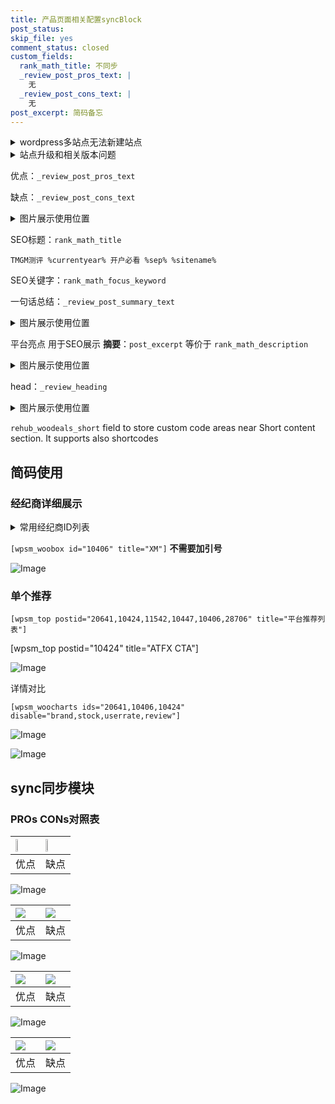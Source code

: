 ```yaml
---
title: 产品页面相关配置syncBlock
post_status: 
skip_file: yes
comment_status: closed
custom_fields:
  rank_math_title: 不同步
  _review_post_pros_text: |
    无
  _review_post_cons_text: |
    无
post_excerpt: 简码备忘
---
```

<details><summary>wordpress多站点无法新建站点</summary>

<li>和报错需要清理cookies一样的原因</li>
<li>wp-config.php里面<code>define( 'SUBDOMAIN_INSTALL', false );//子域名安装</code></li>
<li>新建子站点是用<code>define( 'SUBDOMAIN_INSTALL', true);//子域名安装</code> 完成以后，改成<code>false</code></li>
</details>

<details><summary>站点升级和相关版本问题</summary>

<p>wordpress：5.9.9
woocommerce：7.5.1
出现问题的地方：主题选项里面>><strong>Product layout >>compact style</strong></p>
<p>如何出现没有用过的字段 导致无法保存。先导出配置 然后进行修改，后面再次恢复即可。</p>
<p>出现部分字段无法显示时，需要返回默认布局后，对产品进行保存就好了。</p>
<p></p>
</details>

优点：`_review_post_pros_text`

缺点：`_review_post_cons_text`

<details><summary>图片展示使用位置</summary>

<img src="https://prod-files-secure.s3.us-west-2.amazonaws.com/39ed1227-6d7d-4570-be36-9ccd4a2c4241/f51d3d83-55d4-4bdf-9604-f37ec77ab556/Untitled.png?X-Amz-Algorithm=AWS4-HMAC-SHA256&X-Amz-Content-Sha256=UNSIGNED-PAYLOAD&X-Amz-Credential=ASIAZI2LB4662V2RLYEH%2F20250901%2Fus-west-2%2Fs3%2Faws4_request&X-Amz-Date=20250901T045520Z&X-Amz-Expires=3600&X-Amz-Security-Token=IQoJb3JpZ2luX2VjEKX%2F%2F%2F%2F%2F%2F%2F%2F%2F%2FwEaCXVzLXdlc3QtMiJHMEUCIQDzjlKIAuHQ1ogu%2BaAY3tSvf%2FtHiJVyZsYc4K4f83Ko1QIgIrZms5RtzMeZLBA9lBBSjQG7aHiLU2AYbZxXex%2BuaiYqiAQI%2Fv%2F%2F%2F%2F%2F%2F%2F%2F%2F%2FARAAGgw2Mzc0MjMxODM4MDUiDOsnzFGdm1l0RVNplircA86GV%2FJZdanvfAyIM8Hcg7W6TLQqnlOSbkhhmUeX74tPC8TklQDs1OCggbC1B71xBlII9z7dwtkaBebOStET6QnoEbz9pVTQGZRFFMpbI%2BC1fSw7o8VlrGx0Ux0pUgmwC9tM8THvU6ksPRD2v1qO6KftXx2SfZXK2YPVfUsqCQIB0Ro%2B2gupJ2g5YrBH04zMEzQD2DO2SK522Vzg2NJIMpYS0xpZgk8zm4lewV5uQ7X1rmHWwtXPkwWlxyzM7YWSLIUXDh2KHZ4Qd3pYOAHdk%2BftQf0wLmNeTrV8PoJuGchec6QaU9q0ZpupyJn07AUZ1G1hVJTjfXcsIqzNvDLwG2dBiRvdPIX0ikpq7gtSu73pna%2FhNda0RUFElk%2BBI%2BbHOmZaea1XrDJ1hK59Uvh8VPxm97%2B3XIR66IS0vA95NXb5DKCsRQei5dUzHTG8CyXm7sbOxDAARtIn33jtuqVe%2Fgdb4G3du%2F5hiKPeNEl52zr5%2BaIFQSkt8%2FFFqA5I7kWodt%2BR%2BkxDLbGOy3AaTjah8u4FFCeTUja5QHwZRKRRvz6v9Es0GaiY6IS6CSuyMklQ7p4yWcKEROc9meG53VqiPH9YY7TwGxLtF43whrUch2Sh8Rk5X4BE8y5QMm3KMLvA1MUGOqUBfyBF%2BEWPaieCJdcbtz%2B53si%2BLOMGN4fEzNafpeN2ncrgI%2BJt23MVqX%2BseJRWmfgerktVpeEG5zgJ%2BLAt6UOZUghXr0xvIPi78PTbSNFmY%2FRJcIjL2kqHYgpDfDbZvfpROLnlEj6OeGpgxznf%2BkJK1cUzn6elxiYaZp1UYryLwy91HdEV0%2BsaUuKntcjsHuDbSx%2F67r9KPZLGDwWP8%2BR2eX52zl0c&X-Amz-Signature=1e4f4dfdf917ea27086d3721f5d40a9bee456e4354e14d0fc87cb61318b41e7d&X-Amz-SignedHeaders=host&x-amz-checksum-mode=ENABLED&x-id=GetObject" alt="Image">
</details>

SEO标题：`rank_math_title`

`TMGM测评 %currentyear% 开户必看 %sep% %sitename%`

SEO关键字：`rank_math_focus_keyword`

一句话总结：`_review_post_summary_text`

<details><summary>图片展示使用位置</summary>

<img src="https://prod-files-secure.s3.us-west-2.amazonaws.com/39ed1227-6d7d-4570-be36-9ccd4a2c4241/4b96a922-296c-4f4e-8630-d1c870cbce01/Untitled.png?X-Amz-Algorithm=AWS4-HMAC-SHA256&X-Amz-Content-Sha256=UNSIGNED-PAYLOAD&X-Amz-Credential=ASIAZI2LB466RCEP6SJ5%2F20250901%2Fus-west-2%2Fs3%2Faws4_request&X-Amz-Date=20250901T045520Z&X-Amz-Expires=3600&X-Amz-Security-Token=IQoJb3JpZ2luX2VjEKX%2F%2F%2F%2F%2F%2F%2F%2F%2F%2FwEaCXVzLXdlc3QtMiJHMEUCIQCibyE0cxkajS6XqI1joFZztcGLSBESWMNPDCJiAINrlQIgW1XlQ3CjJ0S%2BMx%2F5O6Qtkpv%2FmF8poT%2BZ%2FZEB3blrhFgqiAQI%2Fv%2F%2F%2F%2F%2F%2F%2F%2F%2F%2FARAAGgw2Mzc0MjMxODM4MDUiDLUTR2upSdzXH%2FPcmSrcA7fb1RQ63NxT%2Fai%2FSrI7SN8vHvDPZbbY6v16b0O5UuzGGO%2FjyW6uSK5dHGmnzAahgviSkcdMX67m5dqDaNMWuX05YtYSsEp5HQprTuA%2BsbawvvBFST3%2BD8Bz4n0nW2CwJfzkXtTuFh9YzGv52Bid%2FPJV8nCk4sI8E0pVz1DuuZMEfvLs7FfJRTrXhgTH7DXoi9dgZBWRHOQKP9BECk6539%2FafrwXAdWmhDzJw4sF0wzYd7E4UzMrc6LXvWmK1KrYCDRj42wTZABUaEuZ%2B9%2FA1qnYCKUZojaRS0vZ318egoFgLEqoegt9uco9hpYLrwUwSl7F6mnvnN0s1hUycYvnEieuWmYBUs6oAHYCegjb54XpKKpyLbixI0hfzf8vqZMqrd5dV59KHvGxcmyYjaZKPYVNFWemx310UThIS86eiNhBUNPks%2BZfF3IXCEgavQHAQTUE8C4t0wnksqCR%2FG6zTvy%2BrwVdCcRFAVahxiaypaDg0%2BiDxArsKOSlYhx1yF5%2FUEnMSZTc6mg%2FU4LRvLAjVV25jbvpAoCvPoqCLzl%2FzA89YNXW6heoKL2l%2FhQnZ7xDvx0rcK0IhI5l0mHSmoTUCiVAZcfYpWPnRBjOpVVujCIUjv88q34Q4NnkYNAWMIrB1MUGOqUBZDw%2B%2BjqVBqinTHWCoUeb73azTaj0fl1b6RK%2Bx%2Bj8nb%2Fuug4c8THP0tcSKUTthYuKVjXT%2FcaWYDgF5sHxZQFqF54uUphuyg65yNHVsAstY7NgMAcZ161BXuF7JG3QDCW4CciOURUrHT171f7AZsU78dYK03KdQI2agtjF1w7jGV%2BH%2FrWkYmu47u8hA58dPQWk5Qm6Nt6%2FndPxrEb3c%2B7BQYfp09oE&X-Amz-Signature=1066e510f80d3be8b2d464a898581d89a488cff235a21d232e8a3d8a254adc26&X-Amz-SignedHeaders=host&x-amz-checksum-mode=ENABLED&x-id=GetObject" alt="Image">
</details>

平台亮点 用于SEO展示 **摘要**：`post_excerpt`  等价于 `rank_math_description`

<details><summary>图片展示使用位置</summary>

<img src="https://prod-files-secure.s3.us-west-2.amazonaws.com/39ed1227-6d7d-4570-be36-9ccd4a2c4241/1ee11f63-b60a-4dfe-a7a7-d58ff23b5d88/Untitled.png?X-Amz-Algorithm=AWS4-HMAC-SHA256&X-Amz-Content-Sha256=UNSIGNED-PAYLOAD&X-Amz-Credential=ASIAZI2LB466XFHXJVUK%2F20250901%2Fus-west-2%2Fs3%2Faws4_request&X-Amz-Date=20250901T045521Z&X-Amz-Expires=3600&X-Amz-Security-Token=IQoJb3JpZ2luX2VjEKX%2F%2F%2F%2F%2F%2F%2F%2F%2F%2FwEaCXVzLXdlc3QtMiJHMEUCIFaw2tunooa6gK%2FIadcRe15cI9hhzYz8z2RRd0KW4%2BlEAiEAjjpWX7F832oB9sOxPcGhKiGg%2F5TvfYgZ9ZUxbL9ccF4qiAQI%2Fv%2F%2F%2F%2F%2F%2F%2F%2F%2F%2FARAAGgw2Mzc0MjMxODM4MDUiDAyMj9sT%2FIAfbN4h%2FyrcAwt0WYo3T%2BxlWZn6Rr43g%2BkTRYQSMbR2CKUlU%2BVZr2sypB3%2B8kBpfh9B%2BiAV5%2BEVuayG2vUXm1OWcVD3Mht%2FlKA%2BWKOvc0ikwX4M57NPwc1OoERecsE9NIp1mWOnE6%2FpL%2FqQdIXwa63vAYLiI8GHaMMceb51r%2BRJ5VRhHxY2gLoS7D9jpZ7YMuTDaiNWXt%2F6CwrdEedFcU3RyhRwteNlT%2FQIEReg19HLumua0BSNQpfrkQ4xvbsLdIgw8zBWxxewYJC6onXm8HAYVxmd5BQOja8i8bQELGl8i8BXBZHsI2VLFRLGLnXVOY3Y0mRbbIy7Xsz9M5bvKcBvpDTP3gAbySdHqrOqsPlCU5AVRuWri%2FM7kaZBlsv%2B%2BFC0jaGWzRkLzfLEj5d4y%2Bj%2FjNCNNY0kYjXOjqMEQ%2B83bg4yBmeihMH7ZWsWLrDgsPBtvH50%2BloqoE7zUyoDTGfIU9X3rxqXpel8U4hPioQHoUWv%2FQVFcXDIwvZolAP235hvlKgtrEGSvMM%2B9pFyWUdjhuVBwiJ89gFP4iM5YCAxprSsaKp9zmSjMfJ5BAhkeYrtwu6UK%2BWTrAtcZ2d1TjdOx0xACGgOfty0vTBk3XCRRr1ANCPqOWDLGnwqXFqOwtyiFWNiMLvB1MUGOqUBo1eLcm30BD6Ojr3CJ3H753WKAqh7JznRQfvlwhjoMbecsocPl1GtUmKJI6FMO6%2BkSfW0%2BT0q9appyTwdQSIxQdYz%2Bip0soWXiyjWVPS2zcPeoXKFieUjhY9UzTaq5mpPntPn9TeNjinWbb836buTd8GiDFMqnG3Ba2taIJg8bg8jLiFC8D00BrcRFnFpsxEV7dpu8AwsYi%2BaFva3NUMgxYYbcBld&X-Amz-Signature=a90b8daaf04d47c5a9ceac5e4121ce5c9b2d725160051a30d93a07b5ef65bede&X-Amz-SignedHeaders=host&x-amz-checksum-mode=ENABLED&x-id=GetObject" alt="Image">
<img src="https://prod-files-secure.s3.us-west-2.amazonaws.com/39ed1227-6d7d-4570-be36-9ccd4a2c4241/ad4118b5-78d8-4fbe-801e-3b29b5d99c01/Untitled.png?X-Amz-Algorithm=AWS4-HMAC-SHA256&X-Amz-Content-Sha256=UNSIGNED-PAYLOAD&X-Amz-Credential=ASIAZI2LB466XFHXJVUK%2F20250901%2Fus-west-2%2Fs3%2Faws4_request&X-Amz-Date=20250901T045521Z&X-Amz-Expires=3600&X-Amz-Security-Token=IQoJb3JpZ2luX2VjEKX%2F%2F%2F%2F%2F%2F%2F%2F%2F%2FwEaCXVzLXdlc3QtMiJHMEUCIFaw2tunooa6gK%2FIadcRe15cI9hhzYz8z2RRd0KW4%2BlEAiEAjjpWX7F832oB9sOxPcGhKiGg%2F5TvfYgZ9ZUxbL9ccF4qiAQI%2Fv%2F%2F%2F%2F%2F%2F%2F%2F%2F%2FARAAGgw2Mzc0MjMxODM4MDUiDAyMj9sT%2FIAfbN4h%2FyrcAwt0WYo3T%2BxlWZn6Rr43g%2BkTRYQSMbR2CKUlU%2BVZr2sypB3%2B8kBpfh9B%2BiAV5%2BEVuayG2vUXm1OWcVD3Mht%2FlKA%2BWKOvc0ikwX4M57NPwc1OoERecsE9NIp1mWOnE6%2FpL%2FqQdIXwa63vAYLiI8GHaMMceb51r%2BRJ5VRhHxY2gLoS7D9jpZ7YMuTDaiNWXt%2F6CwrdEedFcU3RyhRwteNlT%2FQIEReg19HLumua0BSNQpfrkQ4xvbsLdIgw8zBWxxewYJC6onXm8HAYVxmd5BQOja8i8bQELGl8i8BXBZHsI2VLFRLGLnXVOY3Y0mRbbIy7Xsz9M5bvKcBvpDTP3gAbySdHqrOqsPlCU5AVRuWri%2FM7kaZBlsv%2B%2BFC0jaGWzRkLzfLEj5d4y%2Bj%2FjNCNNY0kYjXOjqMEQ%2B83bg4yBmeihMH7ZWsWLrDgsPBtvH50%2BloqoE7zUyoDTGfIU9X3rxqXpel8U4hPioQHoUWv%2FQVFcXDIwvZolAP235hvlKgtrEGSvMM%2B9pFyWUdjhuVBwiJ89gFP4iM5YCAxprSsaKp9zmSjMfJ5BAhkeYrtwu6UK%2BWTrAtcZ2d1TjdOx0xACGgOfty0vTBk3XCRRr1ANCPqOWDLGnwqXFqOwtyiFWNiMLvB1MUGOqUBo1eLcm30BD6Ojr3CJ3H753WKAqh7JznRQfvlwhjoMbecsocPl1GtUmKJI6FMO6%2BkSfW0%2BT0q9appyTwdQSIxQdYz%2Bip0soWXiyjWVPS2zcPeoXKFieUjhY9UzTaq5mpPntPn9TeNjinWbb836buTd8GiDFMqnG3Ba2taIJg8bg8jLiFC8D00BrcRFnFpsxEV7dpu8AwsYi%2BaFva3NUMgxYYbcBld&X-Amz-Signature=be2ce6d2950907a480bccfc5c1f53001a8f9e30f6e30fdaeb503d08267e7fe51&X-Amz-SignedHeaders=host&x-amz-checksum-mode=ENABLED&x-id=GetObject" alt="Image">
<img src="https://prod-files-secure.s3.us-west-2.amazonaws.com/39ed1227-6d7d-4570-be36-9ccd4a2c4241/a38cf7c9-a79c-4b64-9e94-13589fe0758b/Untitled.png?X-Amz-Algorithm=AWS4-HMAC-SHA256&X-Amz-Content-Sha256=UNSIGNED-PAYLOAD&X-Amz-Credential=ASIAZI2LB466XFHXJVUK%2F20250901%2Fus-west-2%2Fs3%2Faws4_request&X-Amz-Date=20250901T045521Z&X-Amz-Expires=3600&X-Amz-Security-Token=IQoJb3JpZ2luX2VjEKX%2F%2F%2F%2F%2F%2F%2F%2F%2F%2FwEaCXVzLXdlc3QtMiJHMEUCIFaw2tunooa6gK%2FIadcRe15cI9hhzYz8z2RRd0KW4%2BlEAiEAjjpWX7F832oB9sOxPcGhKiGg%2F5TvfYgZ9ZUxbL9ccF4qiAQI%2Fv%2F%2F%2F%2F%2F%2F%2F%2F%2F%2FARAAGgw2Mzc0MjMxODM4MDUiDAyMj9sT%2FIAfbN4h%2FyrcAwt0WYo3T%2BxlWZn6Rr43g%2BkTRYQSMbR2CKUlU%2BVZr2sypB3%2B8kBpfh9B%2BiAV5%2BEVuayG2vUXm1OWcVD3Mht%2FlKA%2BWKOvc0ikwX4M57NPwc1OoERecsE9NIp1mWOnE6%2FpL%2FqQdIXwa63vAYLiI8GHaMMceb51r%2BRJ5VRhHxY2gLoS7D9jpZ7YMuTDaiNWXt%2F6CwrdEedFcU3RyhRwteNlT%2FQIEReg19HLumua0BSNQpfrkQ4xvbsLdIgw8zBWxxewYJC6onXm8HAYVxmd5BQOja8i8bQELGl8i8BXBZHsI2VLFRLGLnXVOY3Y0mRbbIy7Xsz9M5bvKcBvpDTP3gAbySdHqrOqsPlCU5AVRuWri%2FM7kaZBlsv%2B%2BFC0jaGWzRkLzfLEj5d4y%2Bj%2FjNCNNY0kYjXOjqMEQ%2B83bg4yBmeihMH7ZWsWLrDgsPBtvH50%2BloqoE7zUyoDTGfIU9X3rxqXpel8U4hPioQHoUWv%2FQVFcXDIwvZolAP235hvlKgtrEGSvMM%2B9pFyWUdjhuVBwiJ89gFP4iM5YCAxprSsaKp9zmSjMfJ5BAhkeYrtwu6UK%2BWTrAtcZ2d1TjdOx0xACGgOfty0vTBk3XCRRr1ANCPqOWDLGnwqXFqOwtyiFWNiMLvB1MUGOqUBo1eLcm30BD6Ojr3CJ3H753WKAqh7JznRQfvlwhjoMbecsocPl1GtUmKJI6FMO6%2BkSfW0%2BT0q9appyTwdQSIxQdYz%2Bip0soWXiyjWVPS2zcPeoXKFieUjhY9UzTaq5mpPntPn9TeNjinWbb836buTd8GiDFMqnG3Ba2taIJg8bg8jLiFC8D00BrcRFnFpsxEV7dpu8AwsYi%2BaFva3NUMgxYYbcBld&X-Amz-Signature=3c3dba9a978e2045cdd5d3849c3670774f0a2b61e61eb98780d88940243547e2&X-Amz-SignedHeaders=host&x-amz-checksum-mode=ENABLED&x-id=GetObject" alt="Image">
<img src="https://prod-files-secure.s3.us-west-2.amazonaws.com/39ed1227-6d7d-4570-be36-9ccd4a2c4241/7da6fc1e-d2ac-42ae-8c75-cb5749aa18f6/Untitled.png?X-Amz-Algorithm=AWS4-HMAC-SHA256&X-Amz-Content-Sha256=UNSIGNED-PAYLOAD&X-Amz-Credential=ASIAZI2LB466XFHXJVUK%2F20250901%2Fus-west-2%2Fs3%2Faws4_request&X-Amz-Date=20250901T045521Z&X-Amz-Expires=3600&X-Amz-Security-Token=IQoJb3JpZ2luX2VjEKX%2F%2F%2F%2F%2F%2F%2F%2F%2F%2FwEaCXVzLXdlc3QtMiJHMEUCIFaw2tunooa6gK%2FIadcRe15cI9hhzYz8z2RRd0KW4%2BlEAiEAjjpWX7F832oB9sOxPcGhKiGg%2F5TvfYgZ9ZUxbL9ccF4qiAQI%2Fv%2F%2F%2F%2F%2F%2F%2F%2F%2F%2FARAAGgw2Mzc0MjMxODM4MDUiDAyMj9sT%2FIAfbN4h%2FyrcAwt0WYo3T%2BxlWZn6Rr43g%2BkTRYQSMbR2CKUlU%2BVZr2sypB3%2B8kBpfh9B%2BiAV5%2BEVuayG2vUXm1OWcVD3Mht%2FlKA%2BWKOvc0ikwX4M57NPwc1OoERecsE9NIp1mWOnE6%2FpL%2FqQdIXwa63vAYLiI8GHaMMceb51r%2BRJ5VRhHxY2gLoS7D9jpZ7YMuTDaiNWXt%2F6CwrdEedFcU3RyhRwteNlT%2FQIEReg19HLumua0BSNQpfrkQ4xvbsLdIgw8zBWxxewYJC6onXm8HAYVxmd5BQOja8i8bQELGl8i8BXBZHsI2VLFRLGLnXVOY3Y0mRbbIy7Xsz9M5bvKcBvpDTP3gAbySdHqrOqsPlCU5AVRuWri%2FM7kaZBlsv%2B%2BFC0jaGWzRkLzfLEj5d4y%2Bj%2FjNCNNY0kYjXOjqMEQ%2B83bg4yBmeihMH7ZWsWLrDgsPBtvH50%2BloqoE7zUyoDTGfIU9X3rxqXpel8U4hPioQHoUWv%2FQVFcXDIwvZolAP235hvlKgtrEGSvMM%2B9pFyWUdjhuVBwiJ89gFP4iM5YCAxprSsaKp9zmSjMfJ5BAhkeYrtwu6UK%2BWTrAtcZ2d1TjdOx0xACGgOfty0vTBk3XCRRr1ANCPqOWDLGnwqXFqOwtyiFWNiMLvB1MUGOqUBo1eLcm30BD6Ojr3CJ3H753WKAqh7JznRQfvlwhjoMbecsocPl1GtUmKJI6FMO6%2BkSfW0%2BT0q9appyTwdQSIxQdYz%2Bip0soWXiyjWVPS2zcPeoXKFieUjhY9UzTaq5mpPntPn9TeNjinWbb836buTd8GiDFMqnG3Ba2taIJg8bg8jLiFC8D00BrcRFnFpsxEV7dpu8AwsYi%2BaFva3NUMgxYYbcBld&X-Amz-Signature=80f6f3c9d606f7e5276ae54dc032004487091c2beb18070b08a595165f7dfb26&X-Amz-SignedHeaders=host&x-amz-checksum-mode=ENABLED&x-id=GetObject" alt="Image">
<img src="https://prod-files-secure.s3.us-west-2.amazonaws.com/39ed1227-6d7d-4570-be36-9ccd4a2c4241/7e97f40a-eaee-47f5-b2f9-475f96808fa7/Untitled.png?X-Amz-Algorithm=AWS4-HMAC-SHA256&X-Amz-Content-Sha256=UNSIGNED-PAYLOAD&X-Amz-Credential=ASIAZI2LB466XFHXJVUK%2F20250901%2Fus-west-2%2Fs3%2Faws4_request&X-Amz-Date=20250901T045521Z&X-Amz-Expires=3600&X-Amz-Security-Token=IQoJb3JpZ2luX2VjEKX%2F%2F%2F%2F%2F%2F%2F%2F%2F%2FwEaCXVzLXdlc3QtMiJHMEUCIFaw2tunooa6gK%2FIadcRe15cI9hhzYz8z2RRd0KW4%2BlEAiEAjjpWX7F832oB9sOxPcGhKiGg%2F5TvfYgZ9ZUxbL9ccF4qiAQI%2Fv%2F%2F%2F%2F%2F%2F%2F%2F%2F%2FARAAGgw2Mzc0MjMxODM4MDUiDAyMj9sT%2FIAfbN4h%2FyrcAwt0WYo3T%2BxlWZn6Rr43g%2BkTRYQSMbR2CKUlU%2BVZr2sypB3%2B8kBpfh9B%2BiAV5%2BEVuayG2vUXm1OWcVD3Mht%2FlKA%2BWKOvc0ikwX4M57NPwc1OoERecsE9NIp1mWOnE6%2FpL%2FqQdIXwa63vAYLiI8GHaMMceb51r%2BRJ5VRhHxY2gLoS7D9jpZ7YMuTDaiNWXt%2F6CwrdEedFcU3RyhRwteNlT%2FQIEReg19HLumua0BSNQpfrkQ4xvbsLdIgw8zBWxxewYJC6onXm8HAYVxmd5BQOja8i8bQELGl8i8BXBZHsI2VLFRLGLnXVOY3Y0mRbbIy7Xsz9M5bvKcBvpDTP3gAbySdHqrOqsPlCU5AVRuWri%2FM7kaZBlsv%2B%2BFC0jaGWzRkLzfLEj5d4y%2Bj%2FjNCNNY0kYjXOjqMEQ%2B83bg4yBmeihMH7ZWsWLrDgsPBtvH50%2BloqoE7zUyoDTGfIU9X3rxqXpel8U4hPioQHoUWv%2FQVFcXDIwvZolAP235hvlKgtrEGSvMM%2B9pFyWUdjhuVBwiJ89gFP4iM5YCAxprSsaKp9zmSjMfJ5BAhkeYrtwu6UK%2BWTrAtcZ2d1TjdOx0xACGgOfty0vTBk3XCRRr1ANCPqOWDLGnwqXFqOwtyiFWNiMLvB1MUGOqUBo1eLcm30BD6Ojr3CJ3H753WKAqh7JznRQfvlwhjoMbecsocPl1GtUmKJI6FMO6%2BkSfW0%2BT0q9appyTwdQSIxQdYz%2Bip0soWXiyjWVPS2zcPeoXKFieUjhY9UzTaq5mpPntPn9TeNjinWbb836buTd8GiDFMqnG3Ba2taIJg8bg8jLiFC8D00BrcRFnFpsxEV7dpu8AwsYi%2BaFva3NUMgxYYbcBld&X-Amz-Signature=21cbfe312db9ec82471c4077c4c2887a3034e0ae4ce8a49dccf2d82d8a88525b&X-Amz-SignedHeaders=host&x-amz-checksum-mode=ENABLED&x-id=GetObject" alt="Image">
</details>

head：`_review_heading`

<details><summary>图片展示使用位置</summary>

<img src="https://prod-files-secure.s3.us-west-2.amazonaws.com/39ed1227-6d7d-4570-be36-9ccd4a2c4241/3a4650ad-9887-415c-889a-edd51fa54f27/Untitled.png?X-Amz-Algorithm=AWS4-HMAC-SHA256&X-Amz-Content-Sha256=UNSIGNED-PAYLOAD&X-Amz-Credential=ASIAZI2LB466ZSMANNCB%2F20250901%2Fus-west-2%2Fs3%2Faws4_request&X-Amz-Date=20250901T045521Z&X-Amz-Expires=3600&X-Amz-Security-Token=IQoJb3JpZ2luX2VjEKX%2F%2F%2F%2F%2F%2F%2F%2F%2F%2FwEaCXVzLXdlc3QtMiJGMEQCIEi6sa7dr0ypRoRnV%2BxLJSNPcFrZI1F3y%2Fj4WIV6jNAGAiBnwlxVHTBygFdrOm6%2FR2I0HXeZSYES2EUJu0eKMlpP%2ByqIBAj%2B%2F%2F%2F%2F%2F%2F%2F%2F%2F%2F8BEAAaDDYzNzQyMzE4MzgwNSIMGuCerE6wtuwu0ca0KtwDC3V8LfKXQcnNbrsERToLwNA1d0nDlFYaISD3jLB9IP4M6oCQysCKV4wAbETu%2FdCzwHGhY4ZyN4mOG8rJXlmrtLlKXc6m4xX0bU6T%2BO2%2FCK5CJHUItfy0Y7w0KamuCYo1NecQ%2BSS53PqH5DaWPVGSbLDaiyi4qnb9SUYS3SjwYk%2BUdpxCA195eGqdFDTAZ4IrHU8FKqsOVZUdbTOHMFY7e6cU56XzaeN7ydWuDQsyPmERlAzb8K7nZVGSgBi1W2NyUS%2FDpV9cFkOYWYQvv5kB7Ge9wZTLEfFNwBe5m2oJWfoai%2FL1z7a6u8fbGWeBQaYb1DM1qYSc6X54OngzgggxAF2oAzHuh1Xnrq6p%2B5kJ4qkB6vcHQm2qAYxhxiFsy7r2WMXttySRyXcyvEjyWgWGif4jauB6I9ZOy4UPWWLOiprEu%2FF0cFjchHC4PUbWbUbrj3ELX71CJ3CerzgckRoB7%2FFjxPqVEEQnB%2BxNFbfIXJsmB2nfIVnFI8MXATG78u7yY1n5qU2tVYyAkK1HMwkZ0TCxTDGdc1PNzBxzPgL45BmyZ743Xvjs%2B1LcA84cM9Mq1L3g5ge4LpkK0t0wHE4%2Bq3YaS01dYcaVcqsoEI7jbHgM3%2BbdKCYXkeJfBqUwlMDUxQY6pgFXkpqdANJqGwdMyQYZDXqCH2arCc3BNZnfI4PX5TxE8qqzIg8VoEGkXWiZYOg0hErmRsKZSc53CWnBZ%2Bt52VYzVmXMpv0ZprV%2F7HXX8I8XDVzBHgmoLFg1YXs4q735twkiTj5cPyeBiI2hNgtUa467KgH0MARC8m7n6Epk3rm9E84ZaiceZHYSwHMz860ccNA6croxh16fyTF3kt6b0L9Dzktv2LMS&X-Amz-Signature=4a3956a51de148a2d0926eca154c54e31463d379663efcec515820bd80ea8380&X-Amz-SignedHeaders=host&x-amz-checksum-mode=ENABLED&x-id=GetObject" alt="Image">
</details>

`rehub_woodeals_short`	field to store custom code areas near Short content section. It supports also shortcodes



## 简码使用

### 经纪商详细展示

<details><summary>常用经纪商ID列表</summary>

<pre><code class="php">嘉盛 ===> 20641  [wpsm_woobox id="20641" title="嘉盛"]
易信easymarkets ===> 11542  [wpsm_woobox id="11542" title="易信easymarkets"]
ATFX外汇 ===> 10424  [wpsm_woobox id="10424" title="ATFX"]
XM ===> 10406  [wpsm_woobox id="10406" title="XM"]
TMGM ===> 29622  [wpsm_woobox id="29622" title="TMGM"]
HYCM ===> 10447  [wpsm_woobox id="10447" title="HYCM"]
fpmarkets澳福外汇 ===> 20639  [wpsm_woobox id="20639" title="fpmarkets澳福外汇"]</code></pre>
</details>

`[wpsm_woobox id="10406" title="XM"]` **不需要加引号**

![Image](https://prod-files-secure.s3.us-west-2.amazonaws.com/39ed1227-6d7d-4570-be36-9ccd4a2c4241/4f898f9d-0fa7-4e43-acd3-ac6bc7be575a/Untitled.png?X-Amz-Algorithm=AWS4-HMAC-SHA256&X-Amz-Content-Sha256=UNSIGNED-PAYLOAD&X-Amz-Credential=ASIAZI2LB466YEDKKB76%2F20250901%2Fus-west-2%2Fs3%2Faws4_request&X-Amz-Date=20250901T045517Z&X-Amz-Expires=3600&X-Amz-Security-Token=IQoJb3JpZ2luX2VjEKX%2F%2F%2F%2F%2F%2F%2F%2F%2F%2FwEaCXVzLXdlc3QtMiJHMEUCIHO3xj%2Fc39LpX2pi9rZcrPbz%2FjQBumvm6iJaCQdRsY7jAiEAi3z4OJ42OApcw%2ByO5Tc5RlTN3I7L2Leu9gQXlDva1tsqiAQI%2Fv%2F%2F%2F%2F%2F%2F%2F%2F%2F%2FARAAGgw2Mzc0MjMxODM4MDUiDN90J%2BSZ%2BH6I5gQriircAzZhmG%2BQJLcYsN5m6mwWwuFFrpbSsmV2R8UGf6F0cRG80YCvc17aNvVqeD%2Fa4JPnbCTqzNxUt9kvMmwCbbeZ4lyZ0dTGGCSPjoTqioyILonTQKh3zpNxQje9XVWyau%2Bxp0L%2F9Xo6GRoNmeEsqOgeOGufSJeUBJlFVDMgtbi6%2BtxZw2OefxP%2FDOPvu7UMbVV0C6iCMCIwc8F1jTE6T0mLDFsWtrzk4E0dDvv9j%2F28hEWaDIb3d5GRlnSqoDkxDY2dN5u2a7FPoWRftOizNK93VknQR0PqT0h0DyknnAndTONxyfEpFa3jgLbN%2BL%2BeZWGwQ7Xmtrou9q4woWGJ8A5K7%2FyVTbpJUB36KdOa2hpLsudwFELBxb8vcuenibjsAaWTeLkrGoM06gwHWZTdN1rIf6jRik5HSdaokpXMs47Ocu9NNPWKTyMNIvpFe7iTR3RcUKB%2Fw6d4TZkb9YZyZ5Z8HUXQv8rRo7DbsSB7dMbs9zNCZK5PmLmnogLKnzgBvzJZp5uc%2BfUFF25Lqh2Wpm7xhQKQRstPivy8m7Z%2Bcr8LblR9lgCqXD%2Bxetn3vbuFkS2XrbIMCRRx3y1BNumiWzwhms15Oyl6RzFmrJMtn5Qc96y6IQ1s%2Ba5oxA9EwJP1MLHA1MUGOqUBKYkXp%2FxLqRSTWJNpD0Gha%2BVgx730Hlzg8MVOwG09qWMPSrvZKmpZIPkbHfY1z7ot3SL6lgRiUrKPY3DtxKvPCwRhJHm4r7i1VLqRe1uK8jf2a%2BNI4SWV5DqegRPqBGRo0omM1EdCjxeHHpnn%2B3E8%2F0eHyuZc6JmgUY6nQdgV3mcU2RMjDhuFVBor6YDrMUlntjEVmL8keyw%2BLVwqOYyX6%2BVTRTve&X-Amz-Signature=09dab44f55eac9de3752e6effe9d6ec9c49a17f3044e96d26f5db5841233ca28&X-Amz-SignedHeaders=host&x-amz-checksum-mode=ENABLED&x-id=GetObject)

### 单个推荐
`[wpsm_top postid="20641,10424,11542,10447,10406,28706" title="平台推荐列表"]`

[wpsm_top postid="10424" title="ATFX CTA"]

![Image](https://prod-files-secure.s3.us-west-2.amazonaws.com/39ed1227-6d7d-4570-be36-9ccd4a2c4241/5ac620dc-51a8-48b6-b55d-91f47299193c/Untitled.png?X-Amz-Algorithm=AWS4-HMAC-SHA256&X-Amz-Content-Sha256=UNSIGNED-PAYLOAD&X-Amz-Credential=ASIAZI2LB466YEDKKB76%2F20250901%2Fus-west-2%2Fs3%2Faws4_request&X-Amz-Date=20250901T045517Z&X-Amz-Expires=3600&X-Amz-Security-Token=IQoJb3JpZ2luX2VjEKX%2F%2F%2F%2F%2F%2F%2F%2F%2F%2FwEaCXVzLXdlc3QtMiJHMEUCIHO3xj%2Fc39LpX2pi9rZcrPbz%2FjQBumvm6iJaCQdRsY7jAiEAi3z4OJ42OApcw%2ByO5Tc5RlTN3I7L2Leu9gQXlDva1tsqiAQI%2Fv%2F%2F%2F%2F%2F%2F%2F%2F%2F%2FARAAGgw2Mzc0MjMxODM4MDUiDN90J%2BSZ%2BH6I5gQriircAzZhmG%2BQJLcYsN5m6mwWwuFFrpbSsmV2R8UGf6F0cRG80YCvc17aNvVqeD%2Fa4JPnbCTqzNxUt9kvMmwCbbeZ4lyZ0dTGGCSPjoTqioyILonTQKh3zpNxQje9XVWyau%2Bxp0L%2F9Xo6GRoNmeEsqOgeOGufSJeUBJlFVDMgtbi6%2BtxZw2OefxP%2FDOPvu7UMbVV0C6iCMCIwc8F1jTE6T0mLDFsWtrzk4E0dDvv9j%2F28hEWaDIb3d5GRlnSqoDkxDY2dN5u2a7FPoWRftOizNK93VknQR0PqT0h0DyknnAndTONxyfEpFa3jgLbN%2BL%2BeZWGwQ7Xmtrou9q4woWGJ8A5K7%2FyVTbpJUB36KdOa2hpLsudwFELBxb8vcuenibjsAaWTeLkrGoM06gwHWZTdN1rIf6jRik5HSdaokpXMs47Ocu9NNPWKTyMNIvpFe7iTR3RcUKB%2Fw6d4TZkb9YZyZ5Z8HUXQv8rRo7DbsSB7dMbs9zNCZK5PmLmnogLKnzgBvzJZp5uc%2BfUFF25Lqh2Wpm7xhQKQRstPivy8m7Z%2Bcr8LblR9lgCqXD%2Bxetn3vbuFkS2XrbIMCRRx3y1BNumiWzwhms15Oyl6RzFmrJMtn5Qc96y6IQ1s%2Ba5oxA9EwJP1MLHA1MUGOqUBKYkXp%2FxLqRSTWJNpD0Gha%2BVgx730Hlzg8MVOwG09qWMPSrvZKmpZIPkbHfY1z7ot3SL6lgRiUrKPY3DtxKvPCwRhJHm4r7i1VLqRe1uK8jf2a%2BNI4SWV5DqegRPqBGRo0omM1EdCjxeHHpnn%2B3E8%2F0eHyuZc6JmgUY6nQdgV3mcU2RMjDhuFVBor6YDrMUlntjEVmL8keyw%2BLVwqOYyX6%2BVTRTve&X-Amz-Signature=8e38df4365b331066fde8dcb959eae6bd22604af374f0debb1fefdc0559e3d44&X-Amz-SignedHeaders=host&x-amz-checksum-mode=ENABLED&x-id=GetObject)

详情对比

`[wpsm_woocharts ids="20641,10406,10424" disable="brand,stock,userrate,review"]`

![Image](https://prod-files-secure.s3.us-west-2.amazonaws.com/39ed1227-6d7d-4570-be36-9ccd4a2c4241/bf3ba45f-b9f3-4295-8aef-b4a495fd25f4/Untitled.png?X-Amz-Algorithm=AWS4-HMAC-SHA256&X-Amz-Content-Sha256=UNSIGNED-PAYLOAD&X-Amz-Credential=ASIAZI2LB466YEDKKB76%2F20250901%2Fus-west-2%2Fs3%2Faws4_request&X-Amz-Date=20250901T045517Z&X-Amz-Expires=3600&X-Amz-Security-Token=IQoJb3JpZ2luX2VjEKX%2F%2F%2F%2F%2F%2F%2F%2F%2F%2FwEaCXVzLXdlc3QtMiJHMEUCIHO3xj%2Fc39LpX2pi9rZcrPbz%2FjQBumvm6iJaCQdRsY7jAiEAi3z4OJ42OApcw%2ByO5Tc5RlTN3I7L2Leu9gQXlDva1tsqiAQI%2Fv%2F%2F%2F%2F%2F%2F%2F%2F%2F%2FARAAGgw2Mzc0MjMxODM4MDUiDN90J%2BSZ%2BH6I5gQriircAzZhmG%2BQJLcYsN5m6mwWwuFFrpbSsmV2R8UGf6F0cRG80YCvc17aNvVqeD%2Fa4JPnbCTqzNxUt9kvMmwCbbeZ4lyZ0dTGGCSPjoTqioyILonTQKh3zpNxQje9XVWyau%2Bxp0L%2F9Xo6GRoNmeEsqOgeOGufSJeUBJlFVDMgtbi6%2BtxZw2OefxP%2FDOPvu7UMbVV0C6iCMCIwc8F1jTE6T0mLDFsWtrzk4E0dDvv9j%2F28hEWaDIb3d5GRlnSqoDkxDY2dN5u2a7FPoWRftOizNK93VknQR0PqT0h0DyknnAndTONxyfEpFa3jgLbN%2BL%2BeZWGwQ7Xmtrou9q4woWGJ8A5K7%2FyVTbpJUB36KdOa2hpLsudwFELBxb8vcuenibjsAaWTeLkrGoM06gwHWZTdN1rIf6jRik5HSdaokpXMs47Ocu9NNPWKTyMNIvpFe7iTR3RcUKB%2Fw6d4TZkb9YZyZ5Z8HUXQv8rRo7DbsSB7dMbs9zNCZK5PmLmnogLKnzgBvzJZp5uc%2BfUFF25Lqh2Wpm7xhQKQRstPivy8m7Z%2Bcr8LblR9lgCqXD%2Bxetn3vbuFkS2XrbIMCRRx3y1BNumiWzwhms15Oyl6RzFmrJMtn5Qc96y6IQ1s%2Ba5oxA9EwJP1MLHA1MUGOqUBKYkXp%2FxLqRSTWJNpD0Gha%2BVgx730Hlzg8MVOwG09qWMPSrvZKmpZIPkbHfY1z7ot3SL6lgRiUrKPY3DtxKvPCwRhJHm4r7i1VLqRe1uK8jf2a%2BNI4SWV5DqegRPqBGRo0omM1EdCjxeHHpnn%2B3E8%2F0eHyuZc6JmgUY6nQdgV3mcU2RMjDhuFVBor6YDrMUlntjEVmL8keyw%2BLVwqOYyX6%2BVTRTve&X-Amz-Signature=04e624fcd241dfbc830b0ed12298a173b48930d3bf196df3256a35fcb249ded5&X-Amz-SignedHeaders=host&x-amz-checksum-mode=ENABLED&x-id=GetObject)

![Image](https://prod-files-secure.s3.us-west-2.amazonaws.com/39ed1227-6d7d-4570-be36-9ccd4a2c4241/30bc56ef-f383-4b48-9768-2ebc9e436ec0/Untitled.png?X-Amz-Algorithm=AWS4-HMAC-SHA256&X-Amz-Content-Sha256=UNSIGNED-PAYLOAD&X-Amz-Credential=ASIAZI2LB466YEDKKB76%2F20250901%2Fus-west-2%2Fs3%2Faws4_request&X-Amz-Date=20250901T045517Z&X-Amz-Expires=3600&X-Amz-Security-Token=IQoJb3JpZ2luX2VjEKX%2F%2F%2F%2F%2F%2F%2F%2F%2F%2FwEaCXVzLXdlc3QtMiJHMEUCIHO3xj%2Fc39LpX2pi9rZcrPbz%2FjQBumvm6iJaCQdRsY7jAiEAi3z4OJ42OApcw%2ByO5Tc5RlTN3I7L2Leu9gQXlDva1tsqiAQI%2Fv%2F%2F%2F%2F%2F%2F%2F%2F%2F%2FARAAGgw2Mzc0MjMxODM4MDUiDN90J%2BSZ%2BH6I5gQriircAzZhmG%2BQJLcYsN5m6mwWwuFFrpbSsmV2R8UGf6F0cRG80YCvc17aNvVqeD%2Fa4JPnbCTqzNxUt9kvMmwCbbeZ4lyZ0dTGGCSPjoTqioyILonTQKh3zpNxQje9XVWyau%2Bxp0L%2F9Xo6GRoNmeEsqOgeOGufSJeUBJlFVDMgtbi6%2BtxZw2OefxP%2FDOPvu7UMbVV0C6iCMCIwc8F1jTE6T0mLDFsWtrzk4E0dDvv9j%2F28hEWaDIb3d5GRlnSqoDkxDY2dN5u2a7FPoWRftOizNK93VknQR0PqT0h0DyknnAndTONxyfEpFa3jgLbN%2BL%2BeZWGwQ7Xmtrou9q4woWGJ8A5K7%2FyVTbpJUB36KdOa2hpLsudwFELBxb8vcuenibjsAaWTeLkrGoM06gwHWZTdN1rIf6jRik5HSdaokpXMs47Ocu9NNPWKTyMNIvpFe7iTR3RcUKB%2Fw6d4TZkb9YZyZ5Z8HUXQv8rRo7DbsSB7dMbs9zNCZK5PmLmnogLKnzgBvzJZp5uc%2BfUFF25Lqh2Wpm7xhQKQRstPivy8m7Z%2Bcr8LblR9lgCqXD%2Bxetn3vbuFkS2XrbIMCRRx3y1BNumiWzwhms15Oyl6RzFmrJMtn5Qc96y6IQ1s%2Ba5oxA9EwJP1MLHA1MUGOqUBKYkXp%2FxLqRSTWJNpD0Gha%2BVgx730Hlzg8MVOwG09qWMPSrvZKmpZIPkbHfY1z7ot3SL6lgRiUrKPY3DtxKvPCwRhJHm4r7i1VLqRe1uK8jf2a%2BNI4SWV5DqegRPqBGRo0omM1EdCjxeHHpnn%2B3E8%2F0eHyuZc6JmgUY6nQdgV3mcU2RMjDhuFVBor6YDrMUlntjEVmL8keyw%2BLVwqOYyX6%2BVTRTve&X-Amz-Signature=9837ce753ad1b5091b55a29701553bd34e49f2d930371a0b94c4cb8ea7219bae&X-Amz-SignedHeaders=host&x-amz-checksum-mode=ENABLED&x-id=GetObject)

## sync同步模块

### PROs CONs对照表

| <img src="https://cdn.ifttt.fun/gh/jarlin8/OSS@main/icons/customize/pros.svg" height="auto" width="37.3%"> | <img src="https://cdn.ifttt.fun/gh/jarlin8/OSS@main/icons/customize/cons.svg" height="auto" width="28.8%"> |
| :--- | :--- |
| 优点 | 缺点 |

![Image](https://prod-files-secure.s3.us-west-2.amazonaws.com/39ed1227-6d7d-4570-be36-9ccd4a2c4241/8742b755-dfb5-4004-9a5f-d6e561664bd8/Untitled.png?X-Amz-Algorithm=AWS4-HMAC-SHA256&X-Amz-Content-Sha256=UNSIGNED-PAYLOAD&X-Amz-Credential=ASIAZI2LB466YEDKKB76%2F20250901%2Fus-west-2%2Fs3%2Faws4_request&X-Amz-Date=20250901T045517Z&X-Amz-Expires=3600&X-Amz-Security-Token=IQoJb3JpZ2luX2VjEKX%2F%2F%2F%2F%2F%2F%2F%2F%2F%2FwEaCXVzLXdlc3QtMiJHMEUCIHO3xj%2Fc39LpX2pi9rZcrPbz%2FjQBumvm6iJaCQdRsY7jAiEAi3z4OJ42OApcw%2ByO5Tc5RlTN3I7L2Leu9gQXlDva1tsqiAQI%2Fv%2F%2F%2F%2F%2F%2F%2F%2F%2F%2FARAAGgw2Mzc0MjMxODM4MDUiDN90J%2BSZ%2BH6I5gQriircAzZhmG%2BQJLcYsN5m6mwWwuFFrpbSsmV2R8UGf6F0cRG80YCvc17aNvVqeD%2Fa4JPnbCTqzNxUt9kvMmwCbbeZ4lyZ0dTGGCSPjoTqioyILonTQKh3zpNxQje9XVWyau%2Bxp0L%2F9Xo6GRoNmeEsqOgeOGufSJeUBJlFVDMgtbi6%2BtxZw2OefxP%2FDOPvu7UMbVV0C6iCMCIwc8F1jTE6T0mLDFsWtrzk4E0dDvv9j%2F28hEWaDIb3d5GRlnSqoDkxDY2dN5u2a7FPoWRftOizNK93VknQR0PqT0h0DyknnAndTONxyfEpFa3jgLbN%2BL%2BeZWGwQ7Xmtrou9q4woWGJ8A5K7%2FyVTbpJUB36KdOa2hpLsudwFELBxb8vcuenibjsAaWTeLkrGoM06gwHWZTdN1rIf6jRik5HSdaokpXMs47Ocu9NNPWKTyMNIvpFe7iTR3RcUKB%2Fw6d4TZkb9YZyZ5Z8HUXQv8rRo7DbsSB7dMbs9zNCZK5PmLmnogLKnzgBvzJZp5uc%2BfUFF25Lqh2Wpm7xhQKQRstPivy8m7Z%2Bcr8LblR9lgCqXD%2Bxetn3vbuFkS2XrbIMCRRx3y1BNumiWzwhms15Oyl6RzFmrJMtn5Qc96y6IQ1s%2Ba5oxA9EwJP1MLHA1MUGOqUBKYkXp%2FxLqRSTWJNpD0Gha%2BVgx730Hlzg8MVOwG09qWMPSrvZKmpZIPkbHfY1z7ot3SL6lgRiUrKPY3DtxKvPCwRhJHm4r7i1VLqRe1uK8jf2a%2BNI4SWV5DqegRPqBGRo0omM1EdCjxeHHpnn%2B3E8%2F0eHyuZc6JmgUY6nQdgV3mcU2RMjDhuFVBor6YDrMUlntjEVmL8keyw%2BLVwqOYyX6%2BVTRTve&X-Amz-Signature=78a20b373b15263932efe32e1a30d80dcfb3a5957e5ed4df4a77a35e684383f2&X-Amz-SignedHeaders=host&x-amz-checksum-mode=ENABLED&x-id=GetObject)

| <img src="https://cdn.ifttt.fun/gh/jarlin8/OSS@main/icons/customize/pros1.svg" height="auto"> | <img src="https://cdn.ifttt.fun/gh/jarlin8/OSS@main/icons/customize/cons1.svg" height="auto"> |
| :--- | :--- |
| 优点 | 缺点 |

![Image](https://prod-files-secure.s3.us-west-2.amazonaws.com/39ed1227-6d7d-4570-be36-9ccd4a2c4241/806358f8-c9c4-4e17-bb35-c6c76a5397a5/Untitled.png?X-Amz-Algorithm=AWS4-HMAC-SHA256&X-Amz-Content-Sha256=UNSIGNED-PAYLOAD&X-Amz-Credential=ASIAZI2LB466YEDKKB76%2F20250901%2Fus-west-2%2Fs3%2Faws4_request&X-Amz-Date=20250901T045517Z&X-Amz-Expires=3600&X-Amz-Security-Token=IQoJb3JpZ2luX2VjEKX%2F%2F%2F%2F%2F%2F%2F%2F%2F%2FwEaCXVzLXdlc3QtMiJHMEUCIHO3xj%2Fc39LpX2pi9rZcrPbz%2FjQBumvm6iJaCQdRsY7jAiEAi3z4OJ42OApcw%2ByO5Tc5RlTN3I7L2Leu9gQXlDva1tsqiAQI%2Fv%2F%2F%2F%2F%2F%2F%2F%2F%2F%2FARAAGgw2Mzc0MjMxODM4MDUiDN90J%2BSZ%2BH6I5gQriircAzZhmG%2BQJLcYsN5m6mwWwuFFrpbSsmV2R8UGf6F0cRG80YCvc17aNvVqeD%2Fa4JPnbCTqzNxUt9kvMmwCbbeZ4lyZ0dTGGCSPjoTqioyILonTQKh3zpNxQje9XVWyau%2Bxp0L%2F9Xo6GRoNmeEsqOgeOGufSJeUBJlFVDMgtbi6%2BtxZw2OefxP%2FDOPvu7UMbVV0C6iCMCIwc8F1jTE6T0mLDFsWtrzk4E0dDvv9j%2F28hEWaDIb3d5GRlnSqoDkxDY2dN5u2a7FPoWRftOizNK93VknQR0PqT0h0DyknnAndTONxyfEpFa3jgLbN%2BL%2BeZWGwQ7Xmtrou9q4woWGJ8A5K7%2FyVTbpJUB36KdOa2hpLsudwFELBxb8vcuenibjsAaWTeLkrGoM06gwHWZTdN1rIf6jRik5HSdaokpXMs47Ocu9NNPWKTyMNIvpFe7iTR3RcUKB%2Fw6d4TZkb9YZyZ5Z8HUXQv8rRo7DbsSB7dMbs9zNCZK5PmLmnogLKnzgBvzJZp5uc%2BfUFF25Lqh2Wpm7xhQKQRstPivy8m7Z%2Bcr8LblR9lgCqXD%2Bxetn3vbuFkS2XrbIMCRRx3y1BNumiWzwhms15Oyl6RzFmrJMtn5Qc96y6IQ1s%2Ba5oxA9EwJP1MLHA1MUGOqUBKYkXp%2FxLqRSTWJNpD0Gha%2BVgx730Hlzg8MVOwG09qWMPSrvZKmpZIPkbHfY1z7ot3SL6lgRiUrKPY3DtxKvPCwRhJHm4r7i1VLqRe1uK8jf2a%2BNI4SWV5DqegRPqBGRo0omM1EdCjxeHHpnn%2B3E8%2F0eHyuZc6JmgUY6nQdgV3mcU2RMjDhuFVBor6YDrMUlntjEVmL8keyw%2BLVwqOYyX6%2BVTRTve&X-Amz-Signature=643323467dcf2fbce74faefb614f6f86c2cc752dd2a57f2c614897ca66b60db4&X-Amz-SignedHeaders=host&x-amz-checksum-mode=ENABLED&x-id=GetObject)

| <img src="https://cdn.ifttt.fun/gh/jarlin8/OSS@main/icons/customize/pros2.svg" height="auto"> | <img src="https://cdn.ifttt.fun/gh/jarlin8/OSS@main/icons/customize/cons2.svg" height="auto"> |
| :--- | :--- |
| 优点 | 缺点 |

![Image](https://prod-files-secure.s3.us-west-2.amazonaws.com/39ed1227-6d7d-4570-be36-9ccd4a2c4241/a9245ec9-70dd-4005-b534-0d54315fc5f3/Untitled.png?X-Amz-Algorithm=AWS4-HMAC-SHA256&X-Amz-Content-Sha256=UNSIGNED-PAYLOAD&X-Amz-Credential=ASIAZI2LB466YEDKKB76%2F20250901%2Fus-west-2%2Fs3%2Faws4_request&X-Amz-Date=20250901T045517Z&X-Amz-Expires=3600&X-Amz-Security-Token=IQoJb3JpZ2luX2VjEKX%2F%2F%2F%2F%2F%2F%2F%2F%2F%2FwEaCXVzLXdlc3QtMiJHMEUCIHO3xj%2Fc39LpX2pi9rZcrPbz%2FjQBumvm6iJaCQdRsY7jAiEAi3z4OJ42OApcw%2ByO5Tc5RlTN3I7L2Leu9gQXlDva1tsqiAQI%2Fv%2F%2F%2F%2F%2F%2F%2F%2F%2F%2FARAAGgw2Mzc0MjMxODM4MDUiDN90J%2BSZ%2BH6I5gQriircAzZhmG%2BQJLcYsN5m6mwWwuFFrpbSsmV2R8UGf6F0cRG80YCvc17aNvVqeD%2Fa4JPnbCTqzNxUt9kvMmwCbbeZ4lyZ0dTGGCSPjoTqioyILonTQKh3zpNxQje9XVWyau%2Bxp0L%2F9Xo6GRoNmeEsqOgeOGufSJeUBJlFVDMgtbi6%2BtxZw2OefxP%2FDOPvu7UMbVV0C6iCMCIwc8F1jTE6T0mLDFsWtrzk4E0dDvv9j%2F28hEWaDIb3d5GRlnSqoDkxDY2dN5u2a7FPoWRftOizNK93VknQR0PqT0h0DyknnAndTONxyfEpFa3jgLbN%2BL%2BeZWGwQ7Xmtrou9q4woWGJ8A5K7%2FyVTbpJUB36KdOa2hpLsudwFELBxb8vcuenibjsAaWTeLkrGoM06gwHWZTdN1rIf6jRik5HSdaokpXMs47Ocu9NNPWKTyMNIvpFe7iTR3RcUKB%2Fw6d4TZkb9YZyZ5Z8HUXQv8rRo7DbsSB7dMbs9zNCZK5PmLmnogLKnzgBvzJZp5uc%2BfUFF25Lqh2Wpm7xhQKQRstPivy8m7Z%2Bcr8LblR9lgCqXD%2Bxetn3vbuFkS2XrbIMCRRx3y1BNumiWzwhms15Oyl6RzFmrJMtn5Qc96y6IQ1s%2Ba5oxA9EwJP1MLHA1MUGOqUBKYkXp%2FxLqRSTWJNpD0Gha%2BVgx730Hlzg8MVOwG09qWMPSrvZKmpZIPkbHfY1z7ot3SL6lgRiUrKPY3DtxKvPCwRhJHm4r7i1VLqRe1uK8jf2a%2BNI4SWV5DqegRPqBGRo0omM1EdCjxeHHpnn%2B3E8%2F0eHyuZc6JmgUY6nQdgV3mcU2RMjDhuFVBor6YDrMUlntjEVmL8keyw%2BLVwqOYyX6%2BVTRTve&X-Amz-Signature=eddafd841b22412aa540ec346dd9202258f471cde82ab179f82577f2885c17c2&X-Amz-SignedHeaders=host&x-amz-checksum-mode=ENABLED&x-id=GetObject)

| <img src="https://cdn.ifttt.fun/gh/jarlin8/OSS@main/icons/customize/pros3.svg" height="auto"> | <img src="https://cdn.ifttt.fun/gh/jarlin8/OSS@main/icons/customize/cons3.svg" height="auto"> |
| :--- | :--- |
| 优点 | 缺点 |

![Image](https://prod-files-secure.s3.us-west-2.amazonaws.com/39ed1227-6d7d-4570-be36-9ccd4a2c4241/e1e580a2-2e5c-4780-9ff4-19c318fc2284/Untitled.png?X-Amz-Algorithm=AWS4-HMAC-SHA256&X-Amz-Content-Sha256=UNSIGNED-PAYLOAD&X-Amz-Credential=ASIAZI2LB466YEDKKB76%2F20250901%2Fus-west-2%2Fs3%2Faws4_request&X-Amz-Date=20250901T045517Z&X-Amz-Expires=3600&X-Amz-Security-Token=IQoJb3JpZ2luX2VjEKX%2F%2F%2F%2F%2F%2F%2F%2F%2F%2FwEaCXVzLXdlc3QtMiJHMEUCIHO3xj%2Fc39LpX2pi9rZcrPbz%2FjQBumvm6iJaCQdRsY7jAiEAi3z4OJ42OApcw%2ByO5Tc5RlTN3I7L2Leu9gQXlDva1tsqiAQI%2Fv%2F%2F%2F%2F%2F%2F%2F%2F%2F%2FARAAGgw2Mzc0MjMxODM4MDUiDN90J%2BSZ%2BH6I5gQriircAzZhmG%2BQJLcYsN5m6mwWwuFFrpbSsmV2R8UGf6F0cRG80YCvc17aNvVqeD%2Fa4JPnbCTqzNxUt9kvMmwCbbeZ4lyZ0dTGGCSPjoTqioyILonTQKh3zpNxQje9XVWyau%2Bxp0L%2F9Xo6GRoNmeEsqOgeOGufSJeUBJlFVDMgtbi6%2BtxZw2OefxP%2FDOPvu7UMbVV0C6iCMCIwc8F1jTE6T0mLDFsWtrzk4E0dDvv9j%2F28hEWaDIb3d5GRlnSqoDkxDY2dN5u2a7FPoWRftOizNK93VknQR0PqT0h0DyknnAndTONxyfEpFa3jgLbN%2BL%2BeZWGwQ7Xmtrou9q4woWGJ8A5K7%2FyVTbpJUB36KdOa2hpLsudwFELBxb8vcuenibjsAaWTeLkrGoM06gwHWZTdN1rIf6jRik5HSdaokpXMs47Ocu9NNPWKTyMNIvpFe7iTR3RcUKB%2Fw6d4TZkb9YZyZ5Z8HUXQv8rRo7DbsSB7dMbs9zNCZK5PmLmnogLKnzgBvzJZp5uc%2BfUFF25Lqh2Wpm7xhQKQRstPivy8m7Z%2Bcr8LblR9lgCqXD%2Bxetn3vbuFkS2XrbIMCRRx3y1BNumiWzwhms15Oyl6RzFmrJMtn5Qc96y6IQ1s%2Ba5oxA9EwJP1MLHA1MUGOqUBKYkXp%2FxLqRSTWJNpD0Gha%2BVgx730Hlzg8MVOwG09qWMPSrvZKmpZIPkbHfY1z7ot3SL6lgRiUrKPY3DtxKvPCwRhJHm4r7i1VLqRe1uK8jf2a%2BNI4SWV5DqegRPqBGRo0omM1EdCjxeHHpnn%2B3E8%2F0eHyuZc6JmgUY6nQdgV3mcU2RMjDhuFVBor6YDrMUlntjEVmL8keyw%2BLVwqOYyX6%2BVTRTve&X-Amz-Signature=356cc3bbbae3c82742d2ef11a3daaf86f410f953249d8221c7f2fb557d45ff6b&X-Amz-SignedHeaders=host&x-amz-checksum-mode=ENABLED&x-id=GetObject)